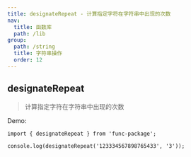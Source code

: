 ```yaml
---
title: designateRepeat - 计算指定字符在字符串中出现的次数
nav:
  title: 函数库
  path: /lib
group:
  path: /string
  title: 字符串操作
  order: 12
---
```


## designateRepeat

> 计算指定字符在字符串中出现的次数

Demo:

```tsx | pure
import { designateRepeat } from 'func-package';

console.log(designateRepeat('123334567898765433', '3'));
```
